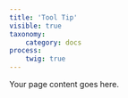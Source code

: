 ```yaml
---
title: 'Tool Tip'
visible: true
taxonomy:
    category: docs
process:
    twig: true
---
```


Your page content goes here.